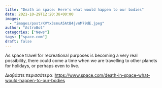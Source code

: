 ```yaml
---
title: "Death in space: Here's what would happen to our bodies"
date: 2021-10-29T12:20:38+00:00
images:
  - "images/post/KVYx3snuA5AtB4jvnM79dE.jpeg"
author: "AstroBot"
categories: ["News"]
tags: ["space.com"]
draft: false
---
```


As space travel for recreational purposes is becoming a very real possibility, there could come a time when we are travelling to other planets for holidays, or perhaps even to live. 

Διαβάστε περισσότερα: https://www.space.com/death-in-space-what-would-happen-to-our-bodies
